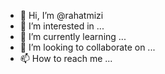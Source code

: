 - 👋 Hi, I’m @rahatmizi
- 👀 I’m interested in ...
- 🌱 I’m currently learning ...
- 💞️ I’m looking to collaborate on ...
- 📫 How to reach me ...

<!---
rahatmizi/rahatmizi is a ✨ special ✨ repository because its `README.md` (this file) appears on your GitHub profile.
You can click the Preview link to take a look at your changes.
--->
